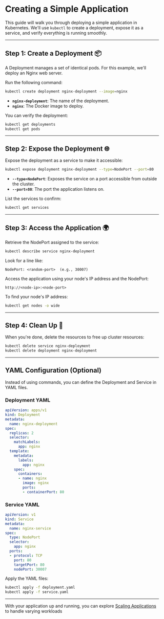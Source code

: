 # Creating a Simple Application

This guide will walk you through deploying a simple application in Kubernetes. We'll use `kubectl` to create a deployment, expose it as a service, and verify everything is running smoothly.

---

## Step 1: Create a Deployment 📦

A Deployment manages a set of identical pods. For this example, we'll deploy an Nginx web server.

Run the following command:

```bash
kubectl create deployment nginx-deployment --image=nginx
```

- **`nginx-deployment`**: The name of the deployment.
- **`nginx`**: The Docker image to deploy.

You can verify the deployment:

```bash
kubectl get deployments
kubectl get pods
```

---

## Step 2: Expose the Deployment 🌐

Expose the deployment as a service to make it accessible:

```bash
kubectl expose deployment nginx-deployment --type=NodePort --port=80
```

- **`--type=NodePort`**: Exposes the service on a port accessible from outside the cluster.
- **`--port=80`**: The port the application listens on.

List the services to confirm:

```bash
kubectl get services
```

---

## Step 3: Access the Application 🌍

Retrieve the NodePort assigned to the service:

```bash
kubectl describe service nginx-deployment
```

Look for a line like:

```
NodePort: <random-port>  (e.g., 30007)
```

Access the application using your node's IP address and the NodePort:

```
http://<node-ip>:<node-port>
```

To find your node's IP address:

```bash
kubectl get nodes -o wide
```

---

## Step 4: Clean Up 🧹

When you're done, delete the resources to free up cluster resources:

```bash
kubectl delete service nginx-deployment
kubectl delete deployment nginx-deployment
```

---

## YAML Configuration (Optional)

Instead of using commands, you can define the Deployment and Service in YAML files.

### Deployment YAML
```yaml
apiVersion: apps/v1
kind: Deployment
metadata:
  name: nginx-deployment
spec:
  replicas: 2
  selector:
    matchLabels:
      app: nginx
  template:
    metadata:
      labels:
        app: nginx
    spec:
      containers:
      - name: nginx
        image: nginx
        ports:
        - containerPort: 80
```

### Service YAML
```yaml
apiVersion: v1
kind: Service
metadata:
  name: nginx-service
spec:
  type: NodePort
  selector:
    app: nginx
  ports:
  - protocol: TCP
    port: 80
    targetPort: 80
    nodePort: 30007
```

Apply the YAML files:

```bash
kubectl apply -f deployment.yaml
kubectl apply -f service.yaml
```

---

With your application up and running, you can explore [Scaling Applications](scaling-applications.md) to handle varying workloads
